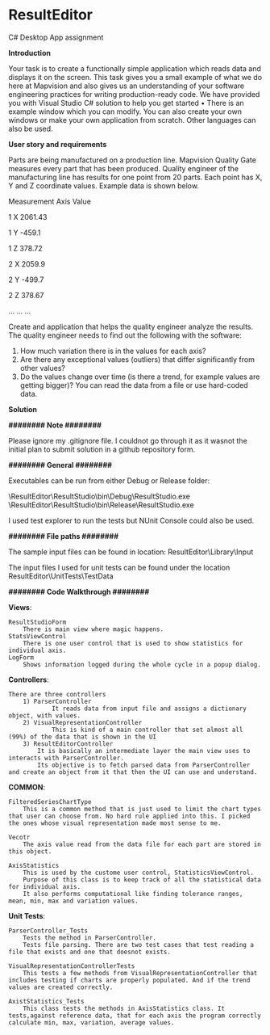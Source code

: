 # ResultEditor
C# Desktop App assignment

**Introduction**

Your task is to create a functionally simple application which reads data and displays it on the screen.
This task gives you a small example of what we do here at Mapvision and also gives us an understanding 
of your software engineering practices for writing production-ready code.
We have provided you with Visual Studio C# solution to help you get started
• There is an example window which you can modify. You can also create your own windows or 
make your own application from scratch. Other languages can also be used.

**User story and requirements**

Parts are being manufactured on a production line. Mapvision Quality Gate measures every part that has 
been produced.
Quality engineer of the manufacturing line has results for one point from 20 parts. Each point has X, Y and 
Z coordinate values. Example data is shown below.


Measurement Axis Value

1 X 2061.43

1 Y -459.1

1 Z 378.72

2 X 2059.9

2 Y -499.7

2 Z 378.67

… … …


Create and application that helps the quality engineer analyze the results.
The quality engineer needs to find out the following with the software:
1. How much variation there is in the values for each axis?
2. Are there any exceptional values (outliers) that differ significantly from other values?
3. Do the values change over time (is there a trend, for example values are getting bigger)?
You can read the data from a file or use hard-coded data.


**Solution**

**########	Note		########**

Please ignore my .gitignore file. I couldnot go through it as it wasnot the initial plan to submit solution in a github repository form.

**########	General		########**

Executables can be run from either Debug or Release folder:

\ResultEditor\ResultStudio\bin\Debug\ResultStudio.exe
\ResultEditor\ResultStudio\bin\Release\ResultStudio.exe

I used test explorer to run the tests but NUnit Console could also be used.

**########		File paths 	########**

The sample input files can be found in location:
ResultEditor\Library\Input

The input files I used for unit tests can be found under the location 
ResultEditor\UnitTests\TestData

**########		Code Walkthrough 	########**

**Views**:

	ResultStudioForm
		There is main view where magic happens.
	StatsViewControl	
		There is one user control that is used to show statistics for individual axis.
	LogForm
		Shows information logged during the whole cycle in a popup dialog.
		
**Controllers**:

	There are three controllers
		1) ParserController
				It reads data from input file and assigns a dictionary object, with values.
		2) VisualRepresentationController
				This is kind of a main controller that set almost all (99%) of the data that is shown in the UI
		3) ResultEditorController
			It is basically an intermediate layer the main view uses to interacts with ParserController. 
			Its objective is to fetch parsed data from ParserController and create an object from it that then the UI can use and understand.

**COMMON**:

	FilteredSeriesChartType
		This is a common method that is just used to limit the chart types that user can choose from. No hard rule applied into this. I picked the ones whose visual representation made most sense to me.
	
	Vecotr
		The axis value read from the data file for each part are stored in this object.
		
	AxisStatistics
		This is used by the custome user control, StatisticsViewControl.
		Purpose of this class is to keep track of all the statistical data for individual axis.
		It also performs computational like finding tolerance ranges, mean, min, max and variation values.
	

**Unit Tests**:

	ParserController_Tests
		Tests the method in ParserController.
		Tests file parsing. There are two test cases that test reading a file that exists and one that doesnot exists.
		
	VisualRepresentationControllerTests
		This tests a few methods from VisualRepresentationController that includes testing if charts are properly populated. And if the trend values are created correctly.
		
	AxistStatistics_Tests
		This class tests the methods in AxisStatistics class. It tests,against reference data, that for each axis the program correctly calculate min, max, variation, average values. 
